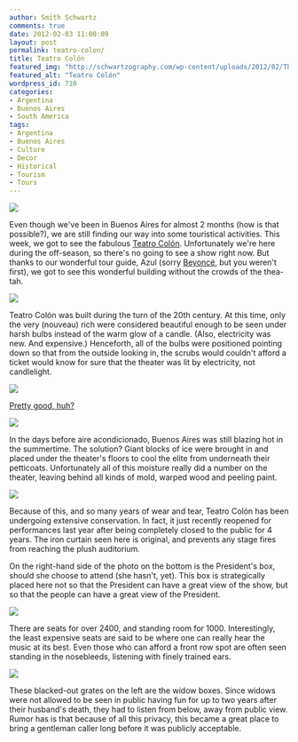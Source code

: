 ```yaml
---
author: Smith Schwartz
comments: true
date: 2012-02-03 11:00:09
layout: post
permalink: teatro-colon/
title: Teatro Colón
featured_img: "http://schwartzography.com/wp-content/uploads/2012/02/TheatroColon.jpg"
featured_alt: "Teatro Colón"
wordpress_id: 710
categories:
- Argentina
- Buenos Aires
- South America
tags:
- Argentina
- Buenos Aires
- Culture
- Decor
- Historical
- Tourism
- Tours
---
```


![](http://schwartzography.com/wp-content/uploads/2012/02/TeatroColon020212_01.jpg)

Even though we've been in Buenos Aires for almost 2 months (how is that possible?), we are still finding our way into some touristical activities. This week, we got to see the fabulous [Teatro Colón](http://www.teatrocolon.org.ar/en/). Unfortunately we're here during the off-season, so there's no going to see a show right now. But thanks to our wonderful tour guide, Azul (sorry [Beyoncé](http://www.huffingtonpost.com/2012/01/09/blue-ivy-carter-beyonce-baby_n_1194855.html), but you weren't first), we got to see this wonderful building without the crowds of the thea-tah.

![](http://schwartzography.com/wp-content/uploads/2012/02/TeatroColon020212_02.jpg)

Teatro Colón was built during the turn of the 20th century. At this time, only the very (nouveau) rich were considered beautiful enough to be seen under harsh bulbs instead of the warm glow of a candle. (Also, electricity was new. And expensive.) Henceforth, all of the bulbs were positioned pointing down so that from the outside looking in, the scrubs would couldn't afford a ticket would know for sure that the theater was lit by electricity, not candlelight. 

![](http://schwartzography.com/wp-content/uploads/2012/02/TeatroColon020212_03.jpg)

[Pretty good, huh?](http://en.wikipedia.org/wiki/File:Chateau_Versailles_Galerie_des_Glaces.jpg)

![](http://schwartzography.com/wp-content/uploads/2012/02/TeatroColon020212_04.jpg)



In the days before aire acondicionado, Buenos Aires was still blazing hot in the summertime. The solution? Giant blocks of ice were brought in and placed under the theater's floors to cool the elite from underneath their petticoats. Unfortunately all of this moisture really did a number on the theater, leaving behind all kinds of mold, warped wood and peeling paint.

![](http://schwartzography.com/wp-content/uploads/2012/02/TeatroColon020212_05.jpg)

Because of this, and so many years of wear and tear, Teatro Colón has been undergoing extensive conservation. In fact, it just recently reopened for performances last year after being completely closed to the public for 4 years. The iron curtain seen here is original, and prevents any stage fires from reaching the plush auditorium. 

On the right-hand side of the photo on the bottom is the President's box, should she choose to attend (she hasn't, yet). This box is strategically placed here not so that the President can have a great view of the show, but so that the people can have a great view of the President.

![](http://schwartzography.com/wp-content/uploads/2012/02/TeatroColon020212_06.jpg)

There are seats for over 2400, and standing room for 1000. Interestingly, the least expensive seats are said to be where one can really hear the music at its best. Even those who can afford a front row spot are often seen standing in the nosebleeds, listening with finely trained ears.

![](http://schwartzography.com/wp-content/uploads/2012/02/TeatroColon020212_07.jpg)

These blacked-out grates on the left are the widow boxes. Since widows were not allowed to be seen in public having fun for up to two years after their husband's death, they had to listen from below, away from public view. Rumor has is that because of all this privacy, this became a great place to bring a gentleman caller long before it was publicly acceptable.
